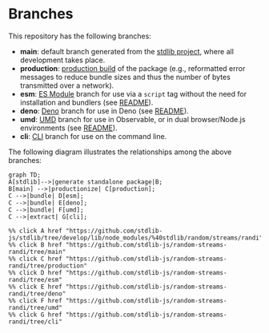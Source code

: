 <!--

@license Apache-2.0

Copyright (c) 2023 The Stdlib Authors.

Licensed under the Apache License, Version 2.0 (the "License");
you may not use this file except in compliance with the License.
You may obtain a copy of the License at

    http://www.apache.org/licenses/LICENSE-2.0

Unless required by applicable law or agreed to in writing, software
distributed under the License is distributed on an "AS IS" BASIS,
WITHOUT WARRANTIES OR CONDITIONS OF ANY KIND, either express or implied.
See the License for the specific language governing permissions and
limitations under the License.

-->

# Branches

This repository has the following branches:

-   **main**: default branch generated from the [stdlib project][stdlib-url], where all development takes place.
-   **production**: [production build][production-url] of the package (e.g., reformatted error messages to reduce bundle sizes and thus the number of bytes transmitted over a network).
-   **esm**: [ES Module][esm-url] branch for use via a `script` tag without the need for installation and bundlers (see [README][esm-readme]).
-   **deno**: [Deno][deno-url] branch for use in Deno (see [README][deno-readme]).
-   **umd**: [UMD][umd-url] branch for use in Observable, or in dual browser/Node.js environments (see [README][umd-readme]).
-   **cli**: [CLI][cli-url] branch for use on the command line.

The following diagram illustrates the relationships among the above branches:

```mermaid
graph TD;
A[stdlib]-->|generate standalone package|B;
B[main] -->|productionize| C[production];
C -->|bundle| D[esm];
C -->|bundle| E[deno];
C -->|bundle| F[umd];
C -->|extract| G[cli];

%% click A href "https://github.com/stdlib-js/stdlib/tree/develop/lib/node_modules/%40stdlib/random/streams/randi"
%% click B href "https://github.com/stdlib-js/random-streams-randi/tree/main"
%% click C href "https://github.com/stdlib-js/random-streams-randi/tree/production"
%% click D href "https://github.com/stdlib-js/random-streams-randi/tree/esm"
%% click E href "https://github.com/stdlib-js/random-streams-randi/tree/deno"
%% click F href "https://github.com/stdlib-js/random-streams-randi/tree/umd"
%% click G href "https://github.com/stdlib-js/random-streams-randi/tree/cli"
```

[stdlib-url]: https://github.com/stdlib-js/stdlib/tree/develop/lib/node_modules/%40stdlib/random/streams/randi
[production-url]: https://github.com/stdlib-js/random-streams-randi/tree/production
[deno-url]: https://github.com/stdlib-js/random-streams-randi/tree/deno
[deno-readme]: https://github.com/stdlib-js/random-streams-randi/blob/deno/README.md
[umd-url]: https://github.com/stdlib-js/random-streams-randi/tree/umd
[umd-readme]: https://github.com/stdlib-js/random-streams-randi/blob/umd/README.md
[esm-url]: https://github.com/stdlib-js/random-streams-randi/tree/esm
[esm-readme]: https://github.com/stdlib-js/random-streams-randi/blob/esm/README.md
[cli-url]: https://github.com/stdlib-js/random-streams-randi/tree/cli